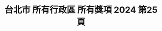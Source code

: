 ---
title: "台北市 所有行政區 所有獎項 2024 第25頁"
description: "台北市 所有行政區 所有獎項 2024 獲獎餐廳 第25頁"
keywords:
  - 美食競賽
  - 台灣美食
  - 美食精選
datePublished: "2025-06-30"
dateModified: "2025-07-02"
city: "台北市"
district: "所有行政區"
award: "所有獎項"
year: "2024"
page: 25
count: 234

restaurants:
  - name: "海峽會"
    city: "台北市"
    district: "松山區"
    address: "105台北市松山區敦化北路167號B1"
    phone: "0277076789"
    geo: "25.05476692436136, 121.54941270143397"
    link: "台北市/松山區/海峽會"
    google_map: "https://maps.app.goo.gl/CQi3oEJ5mZYxSvjL6"
    footinder: "https://footinder.com.tw/%E5%8F%B0%E5%8C%97%E5%B8%82%E6%9D%BE%E5%B1%B1%E5%8D%80/13141/"
    award:
    - name: "台北國際牛肉麵節"
      year: "2024"
  - name: "福容大飯店-台北一館"
    city: "台北市"
    district: "大安區"
    address: "106台北市大安區建國南路一段266號"
    phone: "0227019266"
    geo: "25.036629451697564, 121.53738803257971"
    link: "台北市/大安區/福容大飯店-台北一館"
    google_map: "https://maps.app.goo.gl/GbUDKvsq5h8iAfgm7"
    footinder: ""
    award:
    - name: "台北國際牛肉麵節"
      year: "2024"
  - name: "誠品行旅"
    city: "台北市"
    district: "信義區"
    address: "110台北市信義區菸廠路98號"
    phone: "0266262888"
    geo: "25.04458227840682, 121.56201897364893"
    link: "台北市/信義區/誠品行旅"
    google_map: "https://maps.app.goo.gl/mfRmyRW5sK5dSZCv8"
    footinder: ""
    award:
    - name: "台北國際牛肉麵節"
      year: "2024"
  - name: "好吃炸雞"
    city: "台北市"
    district: "中正區"
    address: "台北市中正區中華路二段315巷41號"
    phone: "0223055992"
    geo: "25.028843081272893, 121.5063911104066"
    link: "台北市/中正區/好吃炸雞"
    google_map: "https://maps.app.goo.gl/ZxNr3GvjPi7f8y5A9"
    footinder: "https://footinder.com.tw/%e5%8f%b0%e5%8c%97%e5%b8%82%e4%b8%ad%e6%ad%a3%e5%8d%80/161204/"
    award:
    - name: "夜市王"
      year: "2024"
  - name: "銘鄉豬高飯"
    city: "台北市"
    district: "中正區"
    address: "台北市中正區中華路二段311巷"
    phone: "0930840640"
    geo: "25.028710849274624, 121.50622132683642"
    link: "台北市/中正區/銘鄉豬高飯"
    google_map: "https://maps.app.goo.gl/hxjeQFv68PfFHZUL8"
    footinder: "https://footinder.com.tw/%E5%8F%B0%E5%8C%97%E5%B8%82%E4%B8%AD%E6%AD%A3%E5%8D%80/362047/"
    award:
    - name: "夜市王"
      year: "2024"
  - name: "禾甲蒸豆腐食堂"
    city: "台北市"
    district: "中正區"
    address: "台北市中正區中華路二段313巷18號"
    phone: "0223019448"
    geo: "25.02834367699148, 121.50644058142598"
    link: "台北市/中正區/禾甲蒸豆腐食堂"
    google_map: "https://maps.app.goo.gl/you287hw5x4W3qDh7"
    footinder: "https://footinder.com.tw/%e5%8f%b0%e5%8c%97%e5%b8%82%e4%b8%ad%e6%ad%a3%e5%8d%80/34738/"
    award:
    - name: "夜市王"
      year: "2024"
  - name: "英姐黑糖珍珠鮮奶"
    city: "台北市"
    district: "中正區"
    address: "台北市中正區中華路二段309巷22號"
    phone: "0932292995"
    geo: "25.02902115151182, 121.50623058529553"
    link: "台北市/中正區/英姐黑糖珍珠鮮奶"
    google_map: "https://maps.app.goo.gl/AAAc8axcVs1rQK7N9"
    footinder: "https://footinder.com.tw/%E5%8F%B0%E5%8C%97%E5%B8%82%E4%B8%AD%E6%AD%A3%E5%8D%80/16435/"
    award:
    - name: "夜市王"
      year: "2024"
  - name: "胖媽大塊牛肉麵"
    city: "台北市"
    district: "中正區"
    address: "台北市中正區中華路二段307巷5號"
    phone: "0223092988"
    geo: "25.028998622777774, 121.50540516290361"
    link: "台北市/中正區/胖媽大塊牛肉麵"
    google_map: "https://maps.app.goo.gl/9MVNXLPHVFG9DKNj7"
    footinder: "https://footinder.com.tw/%E5%8F%B0%E5%8C%97%E5%B8%82%E4%B8%AD%E6%AD%A3%E5%8D%80/52376/"
    award:
    - name: "夜市王"
      year: "2024"
  - name: "海王烤魚"
    city: "台北市"
    district: "中正區"
    address: "台北市中正區中華路二段315巷21號"
    phone: "0978205119"
    geo: "25.028401286776475, 121.50679166164532"
    link: "台北市/中正區/海王烤魚"
    google_map: "https://maps.app.goo.gl/Q537etAtw4w5cdYy8"
    footinder: "https://footinder.com.tw/%E5%8F%B0%E5%8C%97%E5%B8%82%E4%B8%AD%E6%AD%A3%E5%8D%80/362089/"
    award:
    - name: "夜市王"
      year: "2024"
---